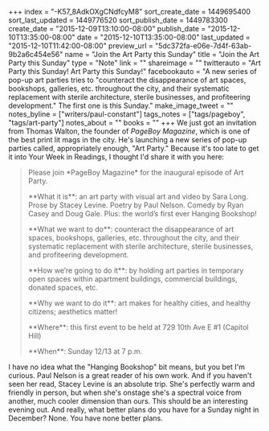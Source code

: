 +++
index = "-K57_8AdkOXgCNdfcyM8"
sort_create_date = 1449695400
sort_last_updated = 1449776520
sort_publish_date = 1449783300
create_date = "2015-12-09T13:10:00-08:00"
publish_date = "2015-12-10T13:35:00-08:00"
date = "2015-12-10T13:35:00-08:00"
last_updated = "2015-12-10T11:42:00-08:00"
preview_url = "5dc372fa-e06e-7d4f-63ab-9b2a6c454e56"
name = "Join the Art Party this Sunday"
title = "Join the Art Party this Sunday"
type = "Note"
link = ""
shareimage = ""
twitterauto = "Art Party this Sunday! Art Party this Sunday!"
facebookauto = "A new series of pop-up art parties tries to \"counteract the disappearance of art spaces, bookshops, galleries, etc. throughout the city, and their systematic replacement with sterile architecture, sterile businesses, and profiteering development.\" The first one is this Sunday."
make_image_tweet = ""
notes_byline = ["writers/paul-constant"]
tags_notes = ["tags/pageboy", "tags/art-party"]
notes_about = ""
books = ""
+++
We just got an invitation from Thomas Walton, the founder of *PageBoy Magazine*, which is one of the best print lit mags in the city. He's launching a new series of pop-up parties called, appropriately enough, "Art Party." Because it's too late to get it into Your Week in Readings, I thought I'd share it with you here:

<blockquote><p>Please join *PageBoy Magazine* for the inaugural episode of Art Party.</p>

<p>**What it is**: an art party with visual art and video by Sara Long. Prose by Stacey Levine. Poetry by Paul Nelson. Comedy by Ryan Casey and Doug Gale. Plus: the world’s first ever Hanging Bookshop!</p>

<p>**What we want to do**: counteract the disappearance of art spaces, bookshops, galleries, etc. throughout the city, and their systematic replacement with sterile architecture, sterile businesses, and profiteering development.</p>

<p>**How we’re going to do it**: by holding art parties in temporary open spaces within apartment buildings, commercial buildings, donated spaces, etc.</p>

<p>**Why we want to do it**: art makes for healthy cities, and healthy citizens; aesthetics matter!</p>

<p>**Where**: this first event to be held at 729 10th Ave E #1 (Capitol Hill)</p>

<p>**When**: Sunday 12/13 at 7 p.m.</p></blockquote>

I have no idea what the "Hanging Bookshop" bit means, but you bet I'm curious. Paul Nelson is a great reader of his own work. And if you haven't seen her read, Stacey Levine is an absolute trip. She's perfectly warm and friendly in person, but when she's onstage she's a spectral voice from another, much cooler dimension than ours. This should be an interesting evening out. And really, what better plans do you have for a Sunday night in December? None. You have none better plans.